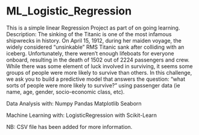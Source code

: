 # ML_Logistic_Regression

This is a simple linear Regression Project as part of on going learning.
Description: The sinking of the Titanic is one of the most infamous shipwrecks in history.
On April 15, 1912, during her maiden voyage, the widely considered “unsinkable” RMS 
Titanic sank after colliding with an iceberg. Unfortunately, there weren’t enough 
lifeboats for everyone onboard, resulting in the death of 1502 out of 2224 passengers and crew.
While there was some element of luck involved in surviving, it seems some groups of people were more likely to survive than others.
In this challenge, we ask you to build a predictive model that answers the question: 
“what sorts of people were more likely to survive?” using passenger data (ie name, age, gender, socio-economic class, etc).

Data Analysis with: Numpy Pandas Matplotlib Seaborn

Machine Learning with: LogisticRegression with Scikit-Learn

NB: CSV file has been added for more information.
